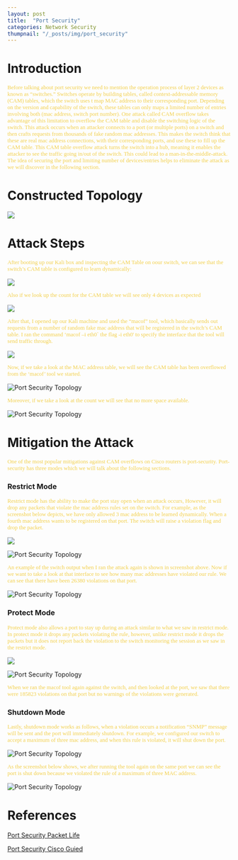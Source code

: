 ```yaml
---
layout: post
title:  "Port Security"
categories: Network Security
thumpnail: "/_posts/img/port_security"
---
```

# **Introduction**
<span style="color: #f2cf4a; font-family: Babas; font-size: 0.9em;"> 
Before talking about port security we need to mention the operation process of layer 2 devices as known as “switches.” Switches operate by building tables, called context-addressable memory (CAM) tables, which the switch uses t map MAC address to their corresponding port. Depending on the version and capability of the switch, these tables can only maps a limited number of entries involving both (mac address, switch port number). One attack called CAM overflow takes advantage of this limitation to overflow the CAM table and disable the switching logic of the switch. This attack occurs when an attacker connects to a port (or multiple ports) on a switch and then crafts requests from thousands of fake random mac addresses. This makes the switch think that these are real mac address connections, with their corresponding ports, and use these to fill up the CAM table. This CAM table overflow attack turns the switch into a hub, meaning it enables the attacker to see the traffic going in/out of the switch. This could lead to a man-in-the-middle-attack. The idea of securing the port and limiting number of devices/entries helps to eliminate the attack as we will discover in the following section.  </span>

#    **Constructed Topology**

<img src="https://raw.githubusercontent.com/0xalamri/layer0/gh-pages/_posts/img/port_security/1.2.png"/>

#  **Attack Steps**
<span style="color: #f2cf4a; font-family: Babas; font-size: 0.9em;">  After booting up our Kali box and inspecting the CAM Table on oour switch, we can see that the switch’s CAM table is configured to learn dynamically:</span>

<img src="https://i.imgur.com/jvuAmaw.png"  />

<span style="color: #f2cf4a; font-family: Babas; font-size: 0.9em;"> Also if we look up the count for the CAM table we will see only 4 devices as expected </span>
<img src="  " />


<img src="https://i.imgur.com/7vlPYnZ.png"  />

<span style="color: #f2cf4a; font-family: Babas; font-size: 0.9em;"> After that, I opened up our Kali machine and used the “macof” tool, which basically sends out requests from a number of random fake mac address that will be registered in the switch’s CAM table. I ran the command ‘macof –i eth0` the flag -i eth0' to specify the interface that the tool will send traffic through.</span>

<img src="https://i.imgur.com/z5GnXLe.png" />

<span style="color: #f2cf4a; font-family: Babas; font-size: 0.9em;"> Now, if we take a look at the MAC address table, we will see the CAM table has been overflowed from the ‘macof’ tool we started. </span>

![Port Security Topology](img/port_security/1.3.4.png)


<span style="color: #f2cf4a; font-family: Babas; font-size: 0.9em;"> Moreover, if we take a look at the count we will see that no more space available.</span>

![Port Security Topology](img/port_security/1.3.5.png)

#    **Mitigation the Attack**
<span style="color: #f2cf4a; font-family: Babas; font-size: 0.9em;"> One of the most popular mitigations against CAM overflows on Cisco routers is port-security. Port-security has three modes which we will talk about the following sections. </span>

###          **Restrict Mode**
<span style="color: #f2cf4a; font-family: Babas; font-size: 0.9em;"> Restrict mode has the ability to make the port stay open when an attack occurs, However, it will drop any packets that violate the mac address rules set on the switch.
For example, as the screenshot below depicts, we have only allowed 3 mac address to be learned dynamically. When a fourth mac address wants to be registered on that port. The switch will raise a violation flag and drop the packet. </span>

<img src="https://i.imgur.com/K8dzulc.png" />

![Port Security Topology](img/port_security/1.4.1.2.png)

<span style="color: #f2cf4a; font-family: Babas; font-size: 0.9em;"> An example of the switch output when I ran the attack again is shown in screenshot above.
Now if we want to take a look at that interface to see how many mac addresses have violated our rule. We can see that there have been 26380 violations on that port. </span>

![Port Security Topology](img/port_security/1.4.1.3.png)

###       **Protect Mode**
<span style="color: #f2cf4a; font-family: Babas; font-size: 0.9em;"> Protect mode also allows a port to stay up during an attack similar to what we saw in restrict mode. In protect mode it drops any packets violating the rule, however, unlike restrict mode it drops the packets but it does not report back the violation to the switch monitoring the session as we saw in the restrict mode.</span>

<img src="https://i.imgur.com/qGxGs7S.png"  />

![Port Security Topology](img/port_security/1.4.2.2.png)


<span style="color: #f2cf4a; font-family: Babas; font-size: 0.9em;"> When we ran the macof tool again against the switch, and then looked at the port, we saw that there were 185823 violations on that port but no warnings of the violations were generated. </span>

###         **Shutdown Mode**
<span style="color: #f2cf4a; font-family: Babas; font-size: 0.9em;"> Lastly, shutdown mode works as follows, when a violation occurs a notification “SNMP” message will be sent and the port will immediately shutdown.  For example, we configured our switch to accept a maximum of three mac address, and when this rule is violated, it will shut down the port. </span>

![Port Security Topology](img/port_security/1.4.3.1.png)

<span style="color: #f2cf4a; font-family: Babas; font-size: 0.9em;"> As the screenshot below shows, we after running the tool again on the same port we can see the port is shut down because we violated the rule of a maximum of three MAC address. </span>

![Port Security Topology](img/port_security/1.4.3.2.png)


# References

[Port Security Packet Life](http://packetlife.net/blog/2010/may/3/port-security/)

[Port Security Cisco Guied](https://www.cisco.com/c/en/us/td/docs/switches/lan/catalyst4500/12-2/25ew/configuration/guide/conf/port_sec.html/)


